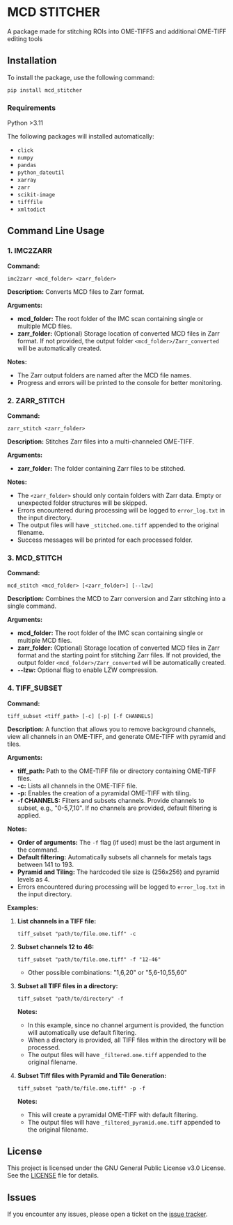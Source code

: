 # MCD STITCHER

A package made for stitching ROIs into OME-TIFFS and additional OME-TIFF editing tools

## Installation

To install the package, use the following command:

```
pip install mcd_stitcher
```

### Requirements

Python >3.11

The following packages will installed automatically:

- `click`
- `numpy`
- `pandas`
- `python_dateutil`
- `xarray`
- `zarr`
- `scikit-image`
- `tifffile`	
- `xmltodict`

## Command Line Usage

### 1. IMC2ZARR

**Command:** 

```
imc2zarr <mcd_folder> <zarr_folder>
```

**Description:**
Converts MCD files to Zarr format.

**Arguments:**
- **mcd_folder:** The root folder of the IMC scan containing single or multiple MCD files.
- **zarr_folder:** (Optional) Storage location of converted MCD files in Zarr format. If not provided, the output folder `<mcd_folder>/Zarr_converted` will be automatically created.

**Notes:**
- The Zarr output folders are named after the MCD file names.
- Progress and errors will be printed to the console for better monitoring.

### 2. ZARR_STITCH

**Command:** 

```
zarr_stitch <zarr_folder>
```

**Description:**
Stitches Zarr files into a multi-channeled OME-TIFF.

**Arguments:**
- **zarr_folder:** The folder containing Zarr files to be stitched.

**Notes:**
- The `<zarr_folder>` should only contain folders with Zarr data. Empty or unexpected folder structures will be skipped.
- Errors encountered during processing will be logged to `error_log.txt` in the input directory.
- The output files will have `_stitched.ome.tiff` appended to the original filename.
- Success messages will be printed for each processed folder.

### 3. MCD_STITCH

**Command:** 

```
mcd_stitch <mcd_folder> [<zarr_folder>] [--lzw]
```

**Description:**
Combines the MCD to Zarr conversion and Zarr stitching into a single command.

**Arguments:**
- **mcd_folder:** The root folder of the IMC scan containing single or multiple MCD files.
- **zarr_folder:** (Optional) Storage location of converted MCD files in Zarr format and the starting point for stitching Zarr files. If not provided, the output folder `<mcd_folder>/Zarr_converted` will be automatically created.
- **--lzw:** Optional flag to enable LZW compression.

### 4. TIFF_SUBSET

**Command:** 

```
tiff_subset <tiff_path> [-c] [-p] [-f CHANNELS]
```

**Description:**
A function that allows you to remove background channels, view all channels in an OME-TIFF, and generate OME-TIFF with pyramid and tiles.

**Arguments:**
- **tiff_path:** Path to the OME-TIFF file or directory containing OME-TIFF files.
- **-c:** Lists all channels in the OME-TIFF file.
- **-p:** Enables the creation of a pyramidal OME-TIFF with tiling.
- **-f CHANNELS:** Filters and subsets channels. Provide channels to subset, e.g., "0-5,7,10". If no channels are provided, default filtering is applied. 

**Notes:**
- **Order of arguments:** The `-f` flag (if used) must be the last argument in the command.
- **Default filtering:** Automatically subsets all channels for metals tags between 141 to 193.
- **Pyramid and Tiling:** The hardcoded tile size is (256x256) and pyramid levels as 4.
- Errors encountered during processing will be logged to `error_log.txt` in the input directory.

**Examples:**
1. **List channels in a TIFF file:**
    ```
    tiff_subset "path/to/file.ome.tiff" -c
    ```

2. **Subset channels 12 to 46:**
    ```
    tiff_subset "path/to/file.ome.tiff" -f "12-46"
    ```
    - Other possible combinations: "1,6,20" or "5,6-10,55,60"

3. **Subset all TIFF files in a directory:**
    ```
    tiff_subset "path/to/directory" -f
    ```

	**Notes:**
	- In this example, since no channel argument is provided, the function will automatically use default filtering.
	- When a directory is provided, all TIFF files within the directory will be processed.
	- The output files will have `_filtered.ome.tiff` appended to the original filename.

4. **Subset Tiff files with Pyramid and Tile Generation:**
    ```
    tiff_subset "path/to/file.ome.tiff" -p -f	
    ```

	**Notes:**
	- This will create a pyramidal OME-TIFF with default filtering.
	- The output files will have `_filtered_pyramid.ome.tiff` appended to the original filename.

## License

This project is licensed under the GNU General Public License v3.0 License. See the [LICENSE](https://github.com/PawanChaurasia/mcd_stitcher/blob/main/LICENSE) file for details.

## Issues

If you encounter any issues, please open a ticket on the [issue tracker](https://github.com/PawanChaurasia/mcd_stitcher/issues).
